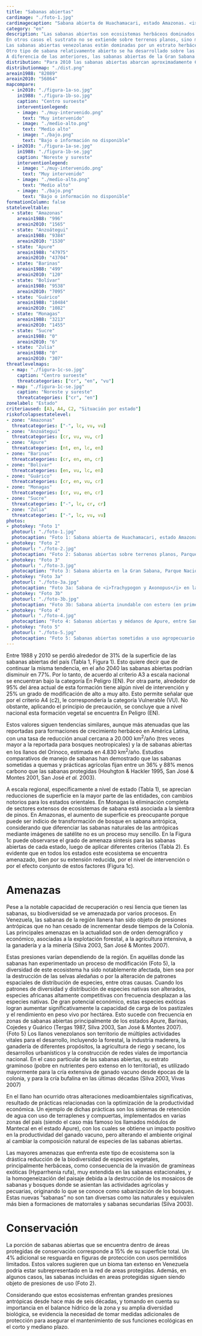 ```yaml
---
title: "Sabanas abiertas"
cardimage: "./foto-1.jpg"
cardimagecaption: "Sabana abierta de Huachamacari, estado Amazonas. <i>Leonardo Ruiz-Díaz</i>"
category: "en"
description: "Las sabanas abiertas son ecosistemas herbáceos dominados por gramíneas tropicales, adaptadas al alto régimen de temperatura anual mediante la utilización del metabolismo fotosintético C4. En su gran mayoría crecen en las tierras bajas entre 0 a 500 m (Foto 1), donde predomina un clima biestacional, con una temperatura media anual mayor a los 24ºC y un régimen pluviométrico que oscila entre 800 y 1.800 mm anuales, que determina la alternancia de dos períodos contrastantes: uno de sequía, de diciembre a mayo, y el otro de lluvias, de mayo a finales de noviembre (Arismendi 2007, Huber 2007). Estos tipos de sabana abierta ocupan terrenos con una topografía plana o muy plana (Foto 2) y con suelos aluviales ácidos que se caracterizan por tener niveles de nutrientes bajos o medianos (oligotróficos o distróficos). Los suelos están sujetos a períodos de inundaciones más o menos prolongadas y de profundidad variable, causadas por el desborde de los ríos y cursos de agua o por abundancia de lluvia durante la estación pluvial. El régimen de inundación de estas sabanas puede ser considerado como el principal factor responsable de la ausencia de elementos leñosos en estos ecosistemas. <br><br>
En otros casos el sustrato no se extiende sobre terrenos planos, sino más bien en superficies ligeramente inclinadas (sabanas orientales) u onduladas (Gran Sabana), donde no se presenta inundación. Sin embargo, allí también predomina el aspecto abierto, herbáceo y los elementos leñosos, de presentarse, están completamente sumergidos en la matriz graminosa.<br><br>
Las sabanas abiertas venezolanas están dominadas por un estrato herbáceo generalmente denso conformado principalmente por gramíneas macollantes. En las zonas inundables del suroeste de los llanos predominan sobre suelos oligotróficos las especies <i>Leersia hexandra, Paspalum fasciculatum</i> y <i>Paratheria prostrata</i>, ocupando nichos específicos en estas sabanas como los bancos, bajíos y esteros (Ramia 1967). Sobre suelos distróficos se observa una dominancia de <i>Trachypogon spicatus</i> (paja saeta), acompañada por especies de otros géneros de gramíneas, como <i>Axonopus, Panicum</i> y <i>Paspalum</i>, además de hierbas y sufrútices de varias familias entre las que se cuentan Cyperaceae, Rubiaceae, Asteraceae, Polygalaceae, Convolvulaceae, Malvaceae y Turneraceae. En las sabanas abiertas de los llanos del Orinoco se reporta una diversidad vegetal cercana a las 164 especies. De acuerdo a la morfoecología y a la fenodinámica de la flora de las sabanas, éstas son muy características y variadas, combinando una alta diversidad de estrategias y formas de vida donde se encuentran gramíneas en macolla, metabolismo fotosintético C4, y crecimiento todo el año pero con período de semirreposo en sequía, entre otros sistemas (Sarmiento & Monasterio 1983, Huber 2007, San José & Montes 2007).<br><br>
Otro tipo de sabana relativamente abierto se ha desarrollado sobre las “mesas” terciarias del estado Monagas. Su flora y vegetación fueron estudiadas intensamente por Pittier y Tamayo, durante los años 30 y 40 del siglo pasado. En general son sabanas ralas a muy ralas, también dominadas por los géneros <i>Trachypogon, Axonopus</i> y <i>Panicum</i>, y mezcladas con pocos elementos herbáceos (Rubiaceae, Amaranthaceae) y leñosos (<i>Psidium, Byrsonima</i>) (Duno de Stefano <i>et al.</i> 2007).<br><br>
A diferencia de las anteriores, las sabanas abiertas de la Gran Sabana (Foto 3, Foto 3a) no pertenecen al tipo de sabana macrotérmicas, ya que se desarrollan en una altiplanicie inclinada desde 1.450 m en el norte y 700 m en el sur, en la frontera con Brasil, donde este tipo de vegetación continúa extensamente hasta las planicies del alto río Branco y del Rupununi en Guyana. Son sabanas menos diversificadas en su estrato herbáceo: predominan apenas dos gramíneas macollantes, <i>Trachypogon spicatus</i> y <i>Axonopus anceps</i>, las cuales se extienden como alfombras por grandes extensiones del terreno ondulado y hasta fuertemente inclinado de este sector guayanés. Los arbustos son muy escasos, pero en ciertas áreas se observan numerosos montículos termitarios que confieren un aspecto muy peculiar al paisaje."
distribution: "Para 2010 las sabanas abiertas abarcan aproximadamente 6% de la superficie de Venezuela (Figura 1, Tabla 1). Se encuentran distribuidas en tres grandes núcleos: 1) en Apure (Foto 3b, Foto 4), Barinas y sur de Guárico, 2) en Anzoátegui y Monagas, y 3) en la Gran Sabana, estado Bolívar (Foto 3, Foto 3a). De estos tres núcleos, las sabanas de Apure y Barinas son inundables. También existen pequeñas áreas de sabana en la cuenca del lago de Maracaibo, en las faldas de la serranía del Interior (cordillera de la Costa) y en el piedemonte norte de la cordillera Oriental, las cuales, por su proximidad a áreas de mayor ocupación humana, experimentan una presión mayor y algunas de ellas son consideradas de origen antrópico. Otras áreas, todavía más reducidas, se encuentran en la región montañosa del sur del estado Mérida (Silva 2003). Adicionalmente en el país, existen otros pequeños fragmentos de sabana de difícil detección a la escala de este trabajo (Huber & Oliveira-Miranda 2010, Figura 8)."
distributionmap: "./dist.png"
areain1988: "82089"
areain2010: "56864"
mapcompare:
  - in2010: "./figura-1a-so.jpg"
    in1988: "./figura-1b-so.jpg"
    caption: "Centro suroeste"
    interventionlegend:
    - image: "./muy-intervenido.png"
      text: "Muy intervenido"
    - image: "./medio-alto.png"
      text: "Medio alto"
    - image: "./bajo.png"
      text: "Bajo o información no disponible"
  - in2010: "./figura-1a-se.jpg"
    in1988: "./figura-1b-se.jpg"
    caption: "Noreste y sureste"
    interventionlegend:
    - image: "./muy-intervenido.png"
      text: "Muy intervenido"
    - image: "./medio-alto.png"
      text: "Medio alto"
    - image: "./bajo.png"
      text: "Bajo o información no disponible"
formationColumn: false
stateleveltable:
  - state: "Amazonas"
    areain1988: "996"
    areain2010: "1565"
  - state: "Anzoátegui"
    areain1988: "9384"
    areain2010: "1530"
  - state: "Apure"
    areain1988: "47975"
    areain2010: "43704"
  - state: "Barinas"
    areain1988: "499"
    areain2010: "120"
  - state: "Bolívar"
    areain1988: "9538"
    areain2010: "7095"
  - state: "Guárico"
    areain1988: "10484"
    areain2010: "1082"
  - state: "Monagas"
    areain1988: "3213"
    areain2010: "1455"
  - state: "Sucre"
    areain1988: "0"
    areain2010: "6"
  - state: "Zulia"
    areain1988: "0"
    areain2010: "307"
threatlevelmaps:
  - map: "./figura-1c-so.jpg"
    caption: "Centro suroeste"
    threatcategories: ["cr", "en", "vu"]
  - map: "./figura-1c-se.jpg"
    caption: "Noreste y sureste"
    threatcategories: ["cr", "en"]
zonelabel: "Estado"
criteriaused: [A3, A4, C2, "Situación por estado"]
riskofcolapsestatelevel:
- zone: "Amazonas"
  threatcategories: ["-", lc, vu, vu]
- zone: "Anzoátegui"
  threatcategories: [cr, vu, vu, cr]
- zone: "Apure"
  threatcategories: [nt, en, lc, en]
- zone: "Barinas"
  threatcategories: [cr, en, en, cr]
- zone: "Bolívar"
  threatcategories: [en, vu, lc, en]
- zone: "Guárico"
  threatcategories: [cr, en, vu, cr]
- zone: "Monagas"
  threatcategories: [cr, vu, en, cr]
- zone: "Sucre"
  threatcategories: ["-", lc, cr, cr]
- zone: "Zulia"
  threatcategories: ["-", lc, vu, vu]
photos:
- photokey: "Foto 1"
  photourl: "./foto-1.jpg"
  photocaption: "Foto 1: Sabana abierta de Huachamacari, estado Amazonas. <i>Leonardo Ruiz-Díaz</i>"
- photokey: "Foto 2"
  photourl: "./foto-2.jpg"
  photocaption: "Foto 2: Sabanas abiertas sobre terrenos planos, Parque Nacional Aguaro-Guariquito, estado Apure. <i>César Molina</i>"
- photokey: "Foto 3"
  photourl: "./foto-3.jpg"
  photocaption: "Foto 3: Sabana abierta en la Gran Sabana, Parque Nacional Canaima, estado Bolívar. <i>Otto Huber</i>"
- photokey: "Foto 3a"
  photourl: "./foto-3a.jpg"
  photocaption: "Foto 3a: Sabana de <i>Trachypogon y Axonopus</i> en la Gran Sabana, Parque Nacional Canaima, estado Bolívar. <i>Otto Huber</i>"
- photokey: "Foto 3b"
  photourl: "./foto-3b.jpg"
  photocaption: "Foto 3b: Sabana abierta inundable con estero (en primer plano), bajío y banco (al fondo), estado Apure. <i>César Molina</i>"
- photokey: "Foto 4"
  photourl: "./foto-4.jpg"
  photocaption: "Foto 4: Sabanas abiertas y médanos de Apure, entre San José de Payara y Cinaruco, estado Apure. <i>Giuseppe Colonnello</i>"
- photokey: "Foto 5"
  photourl: "./foto-5.jpg"
  photocaption: "Foto 5: Sabanas abiertas sometidas a uso agropecuario y petrolero, estado Anzoátegui. <i>Mariana Hernández-Montilla</i>"
---
```

Entre 1988 y 2010 se perdió alrededor de 31% de la superficie de las sabanas abiertas del país (Tabla 1, Figura 1). Esto quiere decir que de continuar la misma tendencia, en el año 2040 las sabanas abiertas podrían disminuir en 77%. Por lo tanto, de acuerdo al criterio A3 a escala nacional se encuentran bajo la categoría En Peligro (EN). Por otra parte, alrededor de 95% del área actual de esta formación tiene algún nivel de intervención y 25% un grado de modificación de alto a muy alto. Esto permite señalar que por el criterio A4 (c2), le correspondería la categoría Vulnerable (VU). No obstante, aplicando el principio de precaución, se concluye que a nivel nacional esta formación vegetal se encuentra En Peligro (EN).

Estos valores siguen tendencias similares, aunque más atenuadas que las reportadas para formaciones de crecimiento herbáceo en América Latina, con una tasa de reducción anual cercana a 20.000 km<sup>2</sup>/año (tres veces mayor a la reportada para bosques neotropicales) y la de sabanas abiertas en los llanos del Orinoco, estimada en 4.830 km<sup>2</sup>/año. Estudios comparativos de manejo de sabanas han demostrado que las sabanas sometidas a quemas y prácticas agrícolas fijan entre un 36% y 88% menos carbono que las sabanas protegidas (Houhgton & Hackler 1995, San José & Montes 2001, San José *et al.* 2003).

A escala regional, específicamente a nivel de estado (Tabla 1), se aprecian reducciones de superficie en la mayor parte de las entidades, con cambios notorios para los estados orientales. En Monagas la eliminación completa de sectores extensos de ecosistemas de sabana está asociada a la siembra de pinos. En Amazonas, el aumento de superficie es preocupante porque puede ser indicio de transformación de bosque en sabana antrópica, considerando que diferenciar las sabanas naturales de las antrópicas mediante imágenes de satélite no es un proceso muy sencillo. En la Figura 1c puede observarse el grado de amenaza síntesis para las sabanas abiertas de cada estado, luego de aplicar diferentes criterios (Tabla 2). Es evidente que en todos los estados este ecosistema se encuentra amenazado, bien por su extensión reducida, por el nivel de intervención o por el efecto conjunto de estos factores (Figura 1c).

# Amenazas

Pese a la notable capacidad de recuperación o resi liencia que tienen las sabanas, su biodiversidad se ve amenazada por varios procesos. En Venezuela, las sabanas de la región llanera han sido objeto de presiones antrópicas que no han cesado de incrementar desde tiempos de la Colonia. Las principales amenazas en la actualidad son de orden demográfico y económico, asociadas a la explotación forestal, a la agricultura intensiva, a la ganadería y a la minería (Silva 2003, San José & Montes 2007).

Estas presiones varían dependiendo de la región. En aquéllas donde las sabanas han experimentado un proceso de modificación (Foto 5), la diversidad de este ecosistema ha sido notablemente afectada, bien sea por la destrucción de las selvas aledañas o por la alteración de patrones espaciales de distribución de especies, entre otras causas. Cuando los patrones de diversidad y distribución de especies nativas son alterados, especies africanas altamente competitivas con frecuencia desplazan a las especies nativas. De gran potencial económico, estas especies exóticas logran aumentar significativamente la capacidad de carga de los pastizales y el rendimiento en peso vivo por hectárea. Esto sucede con frecuencia en zonas de sabanas abiertas principalmente de los estados Apure, Barinas, Cojedes y Guárico (Tergas 1987, Silva 2003, San José & Montes 2007).
{Foto 5}
Los llanos venezolanos son territorio de múltiples actividades vitales para el desarrollo, incluyendo la forestal, la industria maderera, la ganadería de diferentes propósitos, la agricultura de riego y secano, los desarrollos urbanísticos y la construcción de redes viales de importancia nacional. En el caso particular de las sabanas abiertas, su estrato graminoso (pobre en nutrientes pero extenso en lo territorial), es utilizado mayormente para la cría extensiva de ganado vacuno desde épocas de la colonia, y para la cría bufalina en las últimas décadas (Silva 2003, Vivas 2007)

En el llano han ocurrido otras alteraciones medioambientales significativas, resultado de prácticas relacionadas con la optimización de la productividad económica. Un ejemplo de dichas prácticas son los sistemas de retención de agua con uso de terraplenes y compuertas, implementados en varias zonas del país (siendo el caso más famoso los llamados módulos de Mantecal en el estado Apure), con los cuales se obtiene un impacto positivo en la productividad del ganado vacuno, pero alterando el ambiente original al cambiar la composición natural de especies de las sabanas abiertas.

Las mayores amenazas que enfrenta este tipo de ecosistema son la drástica reducción de la biodiversidad de especies vegetales, principalmente herbáceas, como consecuencia de la invasión de gramíneas exóticas (Hyparrhenia rufa), muy extendida en las sabanas estacionales, y la homogeneización del paisaje debida a la destrucción de los mosaicos de sabanas y bosques donde se asientan las actividades agrícolas y pecuarias, originando lo que se conoce como sabanización de los bosques. Estas nuevas “sabanas” no son tan diversas como las naturales y equivalen más bien a formaciones de matorrales y sabanas secundarias (Silva 2003).

# Conservación

La porción de sabanas abiertas que se encuentra dentro de áreas protegidas de conservación corresponde a 15% de su superficie total. Un 4% adicional se resguarda en figuras de protección con usos permitidos limitados. Estos valores sugieren que un bioma tan extenso en Venezuela podría estar subrepresentado en la red de areas protegidas. Además, en algunos casos, las sabanas incluidas en areas protegidas siguen siendo objeto de presiones de uso (Foto 2).

Considerando que estos ecosistemas enfrentan grandes presiones antrópicas desde hace más de seis décadas, y tomando en cuenta su importancia en el balance hídrico de la zona y su amplia diversidad biológica, se evidencia la necesidad de tomar medidas adicionales de protección para asegurar el mantenimiento de sus funciones ecológicas en el corto y mediano plazo.
